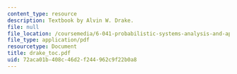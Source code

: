 ```yaml
---
content_type: resource
description: Textbook by Alvin W. Drake.
file: null
file_location: /coursemedia/6-041-probabilistic-systems-analysis-and-applied-probability-spring-2006/72aca01b408c46d2f244962c9f22b0a8_drake_toc.pdf
file_type: application/pdf
resourcetype: Document
title: drake_toc.pdf
uid: 72aca01b-408c-46d2-f244-962c9f22b0a8
---
```


